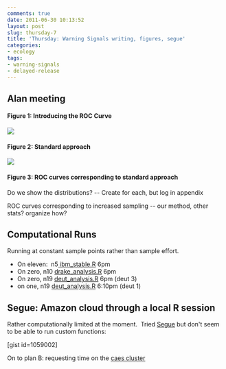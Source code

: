 ```yaml
---
comments: true
date: 2011-06-30 10:13:52
layout: post
slug: thursday-7
title: 'Thursday: Warning Signals writing, figures, segue'
categories:
- ecology
tags:
- warning-signals
- delayed-release
---
```


## Alan meeting


#### Figure 1: Introducing the ROC Curve


![](http://farm6.staticflickr.com/5240/5885802303_0816eff9e8_o.png)



#### Figure 2: Standard approach


![](http://farm6.staticflickr.com/5278/5891714401_5499f8e1cc_o.png)


#### Figure 3: ROC curves corresponding to standard approach


Do we show the distributions? -- Create for each, but log in appendix

ROC curves corresponding to increased sampling -- our method, other stats? organize how?


## Computational Runs


Running at constant sample points rather than sample effort.


* On eleven:  n5[ ibm_stable.R](https://github.com/cboettig/warningsignals/commit/6a140413693dade6c6b7d839351be97969bc520f#diff-4) 6pm
* On zero, n10 [drake_analysis.R](https://github.com/cboettig/warningsignals/blob/67a70ea731e44c6bc9184ef48a74eced9a23d22a/demo/drake_analysis.R) 6pm
* On zero, n19 [deut_analysis.R](https://github.com/cboettig/warningsignals/commit/6a140413693dade6c6b7d839351be97969bc520f#diff-2) 6pm (deut 3)
* on one, n19 [deut_analysis.R](https://github.com/cboettig/warningsignals/blob/8e9cb618a12aa45d4dfc534995bbb84270a56356/demo/deut_analysis.R) 6:10pm (deut 1)



## Segue: Amazon cloud through a local R session


Rather computationally limited at the moment.  Tried [Segue](http://code.google.com/p/segue/) but don't seem to be able to run custom functions:

[gist id=1059002]

On to plan B: requesting time on the [caes cluster](http://cccc.caes.ucdavis.edu/)
